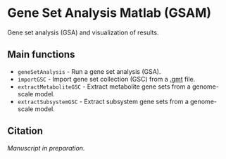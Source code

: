# Gene Set Analysis Matlab (GSAM)

Gene set analysis (GSA) and visualization of results.

## Main functions

* `geneSetAnalysis` - Run a gene set analysis (GSA).
* `importGSC` - Import gene set collection (GSC) from a [.gmt](https://software.broadinstitute.org/cancer/software/gsea/wiki/index.php/Data_formats#GMT:_Gene_Matrix_Transposed_file_format_.28.2A.gmt.29) file.
* `extractMetaboliteGSC` - Extract metabolite gene sets from a genome-scale model.
* `extractSubsystemGSC` - Extract subsystem gene sets from a genome-scale model.


## Citation

_Manuscript in preparation._









